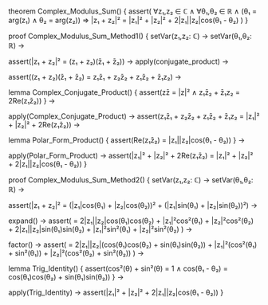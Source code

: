 theorem Complex_Modulus_Sum() {
  assert(
    ∀z₁,z₂ ∈ ℂ ∧ ∀θ₁,θ₂ ∈ ℝ ∧
    (θ₁ = arg(z₁) ∧ θ₂ = arg(z₂)) ⇒
    |z₁ + z₂|² = |z₁|² + |z₂|² + 2|z₁||z₂|cos(θ₁ - θ₂)
  )
}

proof Complex_Modulus_Sum_Method1() {
  setVar(z₁,z₂: ℂ) →
  setVar(θ₁,θ₂: ℝ) →
  
  assert(|z₁ + z₂|² = (z₁ + z₂)(z̄₁ + z̄₂)) →
  apply(conjugate_product) →
  
  assert((z₁ + z₂)(z̄₁ + z̄₂) = z₁z̄₁ + z₂z̄₂ + z₁z̄₂ + z̄₁z₂) →
  
  lemma Complex_Conjugate_Product() {
    assert(zz̄ = |z|² ∧ z₁z̄₂ + z̄₁z₂ = 2Re(z₁z̄₂))
  } →
  
  apply(Complex_Conjugate_Product) →
  assert(z₁z̄₁ + z₂z̄₂ + z₁z̄₂ + z̄₁z₂ = |z₁|² + |z₂|² + 2Re(z₁z̄₂)) →
  
  lemma Polar_Form_Product() {
    assert(Re(z₁z̄₂) = |z₁||z₂|cos(θ₁ - θ₂))
  } →
  
  apply(Polar_Form_Product) →
  assert(|z₁|² + |z₂|² + 2Re(z₁z̄₂) = |z₁|² + |z₂|² + 2|z₁||z₂|cos(θ₁ - θ₂))
}

proof Complex_Modulus_Sum_Method2() {
  setVar(z₁,z₂: ℂ) →
  setVar(θ₁,θ₂: ℝ) →
  
  assert(|z₁ + z₂|² = (|z₁|cos(θ₁) + |z₂|cos(θ₂))² + (|z₁|sin(θ₁) + |z₂|sin(θ₂))²) →
  
  expand() →
  assert(
    = 2|z₁||z₂|cos(θ₁)cos(θ₂) + |z₁|²cos²(θ₁) + |z₂|²cos²(θ₂) +
    2|z₁||z₂|sin(θ₁)sin(θ₂) + |z₁|²sin²(θ₁) + |z₂|²sin²(θ₂)
  ) →
  
  factor() →
  assert(
    = 2|z₁||z₂|(cos(θ₁)cos(θ₂) + sin(θ₁)sin(θ₂)) + 
    |z₁|²(cos²(θ₁) + sin²(θ₁)) + 
    |z₂|²(cos²(θ₂) + sin²(θ₂))
  ) →
  
  lemma Trig_Identity() {
    assert(cos²(θ) + sin²(θ) = 1 ∧
           cos(θ₁ - θ₂) = cos(θ₁)cos(θ₂) + sin(θ₁)sin(θ₂))
  } →
  
  apply(Trig_Identity) →
  assert(|z₁|² + |z₂|² + 2|z₁||z₂|cos(θ₁ - θ₂))
}